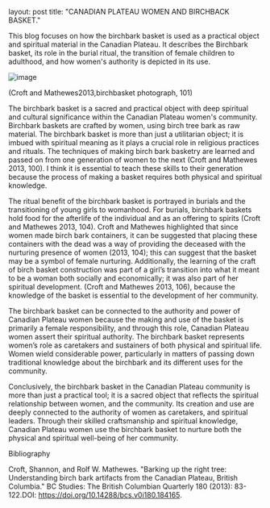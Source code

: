 layout: post
title: "CANADIAN PLATEAU WOMEN AND BIRCHBACK BASKET."

This blog focuses on how the birchbark basket is used as a practical object and spiritual material in the Canadian Plateau. It describes the Birchbark basket, its role in the burial ritual, the transition of female children to adulthood, and how women's authority is depicted in its use. 


 ![image](https://github.com/user-attachments/assets/3a2f9b96-2a46-41d5-bab4-e1f29fe716b3)

 (Croft and Mathewes2013,birchbasket photograph, 101)

The birchbark basket is a sacred and practical object with deep spiritual and cultural significance within the Canadian Plateau women's community. Birchbark baskets are crafted by women, using birch tree bark as raw material. The birchbark basket is more than just a utilitarian object; it is imbued with spiritual meaning as it plays a crucial role in religious practices and rituals. The techniques of making birch bark basketry are learned and passed on from one generation of women to the next (Croft and Mathewes 2013, 100). I think it is essential to teach these skills to their generation because the process of making a basket requires both physical and spiritual knowledge.

The ritual benefit of the birchbark basket is portrayed in burials and the transitioning of young girls to womanhood. For burials, birchbark baskets hold food for the afterlife of the individual and as an offering to spirits (Croft and Mathewes 2013, 104). Croft and Mathewes highlighted that since women made birch bark containers, it can be suggested that placing these containers with the dead was a way of providing the deceased with the nurturing presence of women (2013, 104); this can suggest that the basket may be a symbol of female nurturing.  Additionally, the learning of the craft of birch basket construction was part of a girl’s transition into what it meant to be a woman both socially and economically; it was also part of her spiritual development. (Croft and Mathewes 2013, 106), because the knowledge of the basket is essential to the development of her community.

The birchbark basket can be connected to the authority and power of Canadian Plateau women because the making and use of the basket is primarily a female responsibility, and through this role, Canadian Plateau women assert their spiritual authority. The birchbark basket represents women’s role as caretakers and sustainers of both physical and spiritual life.  Women wield considerable power, particularly in matters of passing down traditional knowledge about the birchbark and its different uses for the community.

Conclusively, the birchbark basket in the Canadian Plateau community is more than just a practical tool; it is a sacred object that reflects the spiritual relationship between women, and the community. Its creation and use are deeply connected to the authority of women as caretakers, and spiritual leaders. Through their skilled craftsmanship and spiritual knowledge, Canadian Plateau women use the birchbark basket to nurture both the physical and spiritual well-being of her community.

Bibliography

Croft, Shannon, and Rolf W. Mathewes. "Barking up the right tree: Understanding birch bark artifacts from the Canadian Plateau, British Columbia." BC Studies: The British Columbian Quarterly 180 (2013): 83-122.DOI: https://doi.org/10.14288/bcs.v0i180.184165.

